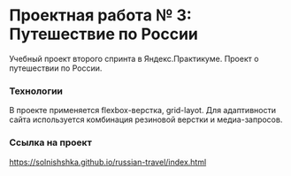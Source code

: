 # Проектная работа № 3: Путешествие по России

Учебный проект второго спринта в Яндекс.Практикуме. Проект о путешествии по России.

### Технологии

В проекте применяется flexbox-верстка, grid-layot. Для адаптивности сайта используется комбинация резиновой верстки и медиа-запросов. 

### Ссылка на проект

https://solnishshka.github.io/russian-travel/index.html
